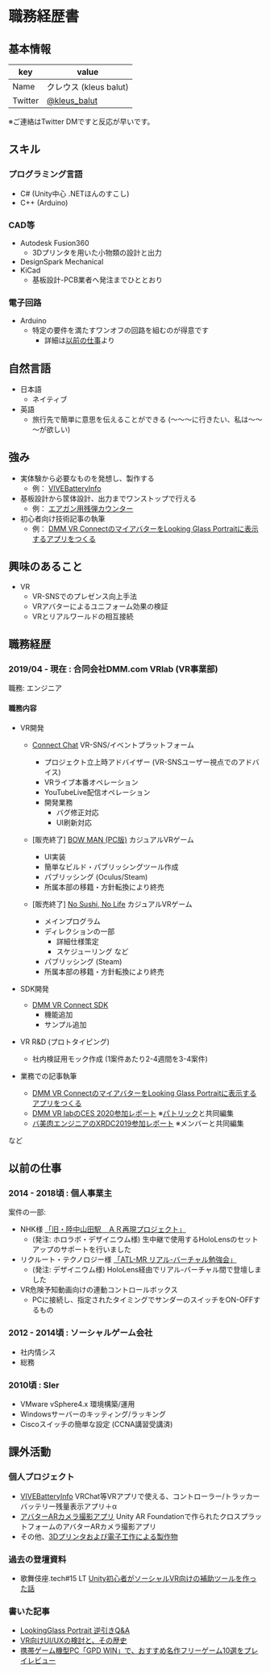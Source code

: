 # 職務経歴書

## 基本情報

|key|value|
|---|-----|
|Name|クレウス (kleus balut)|
|Twitter|[@kleus_balut](https://twitter.com/kleus_balut)|

※ご連絡はTwitter DMですと反応が早いです。

## スキル
### プログラミング言語
- C# (Unity中心 .NETほんのすこし)
- C++ (Arduino)

### CAD等
- Autodesk Fusion360
  - 3Dプリンタを用いた小物類の設計と出力
- DesignSpark Mechanical
- KiCad
  - 基板設計-PCB業者へ発注までひととおり

### 電子回路
- Arduino
  - 特定の要件を満たすワンオフの回路を組むのが得意です
    - 詳細は[以前の仕事](#以前の仕事)より

## 自然言語

- 日本語
  - ネイティブ
- 英語
  - 旅行先で簡単に意思を伝えることができる (～～～に行きたい、私は～～～が欲しい)

## 強み

- 実体験から必要なものを発想し、製作する
  - 例： [VIVEBatteryInfo](https://kleusbalut.booth.pm/items/969809) 
- 基板設計から筐体設計、出力までワンストップで行える
  - 例： [エアガン用残弾カウンター](https://twitter.com/kleus_balut/status/744148231492247552?s=20)
- 初心者向け技術記事の執筆
  - 例： [DMM VR ConnectのマイアバターをLooking Glass Portraitに表示するアプリをつくる](https://inside.dmm.com/entry/2021/05/21/DMMVRConnect06)

## 興味のあること

- VR
  - VR-SNSでのプレゼンス向上手法
  - VRアバターによるユニフォーム効果の検証
  - VRとリアルワールドの相互接続


## 職務経歴

### 2019/04 - 現在 : 合同会社DMM.com VRlab (VR事業部)
職務: エンジニア

#### 職務内容

- VR開発
  - [Connect Chat](https://store.steampowered.com/app/1424930/Connect_Chat/) VR-SNS/イベントプラットフォーム
    - プロジェクト立上時アドバイザー (VR-SNSユーザー視点でのアドバイス)
    - VRライブ本番オペレーション
    - YouTubeLive配信オペレーション
    - 開発業務
      - バグ修正対応
      - UI刷新対応
  - [販売終了] [BOW MAN (PC版)](https://store.steampowered.com/app/1159480/BOW_MAN/) カジュアルVRゲーム
    - UI実装
    - 簡単なビルド・パブリッシングツール作成
    - パブリッシング (Oculus/Steam)
    - 所属本部の移籍・方針転換により終売
  
  - [販売終了] [No Sushi, No Life](https://store.steampowered.com/app/1481430/No_Sushi_No_Life/) カジュアルVRゲーム
    - メインプログラム
    - ディレクションの一部
      - 詳細仕様策定
      - スケジューリング など
    - パブリッシング (Steam)
    - 所属本部の移籍・方針転換により終売
- SDK開発
  - [DMM VR Connect SDK](https://github.com/dmm-com/vrlab-dvrsdk)
    - 機能追加
    - サンプル追加
- VR R&D (プロトタイピング)
  - 社内検証用モック作成 (1案件あたり2-4週間を3-4案件)

- 業務での記事執筆
  - [DMM VR ConnectのマイアバターをLooking Glass Portraitに表示するアプリをつくる](https://inside.dmm.com/entry/2021/05/21/DMMVRConnect06)
  - [DMM VR labのCES 2020参加レポート](https://inside.dmm.com/entry/2020/01/10/CES2020-DMMVRlab) ※[パトリック](https://twitter.com/PatrickClacey)と共同編集
  - [バ美肉エンジニアのXRDC2019参加レポート](https://inside.dmm.com/entry/2019/11/08/xrdc-2019-vengineer-vrlab) ※メンバーと共同編集

など

## 以前の仕事

### 2014 - 2018頃 : 個人事業主

案件の一部:
- NHK様 [「旧・陸中山田駅　ＡＲ再現プロジェクト」](https://www.nhk-ep.co.jp/arproject-20180810/)
  - (発注: ホロラボ・デザイニウム様) 生中継で使用するHoloLensのセットアップのサポートを行いました
- リクルート・テクノロジー様 [「ATL-MR リアル-バーチャル勉強会」](https://atl-hiroo.recruit-tech.co.jp/2018/11/real-virtual-meeting/)
  - (発注: デザイニウム様) HoloLens経由でリアル-バーチャル間で登壇しました
- VR危険予知動画向けの連動コントロールボックス
  - PCに接続し、指定されたタイミングでサンダーのスイッチをON-OFFするもの

### 2012 - 2014頃 : ソーシャルゲーム会社

- 社内情シス
- 総務

### 2010頃 : SIer

- VMware vSphere4.x 環境構築/運用
- Windowsサーバーのキッティング/ラッキング
- Ciscoスイッチの簡単な設定 (CCNA講習受講済)

## 課外活動

### 個人プロジェクト
* [VIVEBatteryInfo](https://kleusbalut.booth.pm/items/969809) VRChat等VRアプリで使える、コントローラー/トラッカーバッテリー残量表示アプリ＋α
* [アバターARカメラ撮影アプリ](https://kleus-balut.fanbox.cc/posts/1860508) Unity AR Foundationで作られたクロスプラットフォームのアバターARカメラ撮影アプリ
* その他、[3Dプリンタおよび電子工作による製作物](https://twitter.com/i/moment_maker/preview/791109179855347712)

### 過去の登壇資料
*  歌舞伎座.tech#15 LT [Unity初心者がソーシャルVR向けの補助ツールを作った話](https://youtu.be/OiQqKWxRLE4)


### 書いた記事
* [LookingGlass Portrait 逆引きQ&A](https://qiita.com/kleus_balut/items/fea229abcfca1654e40a)
* [VR向けUI/UXの検討と、その歴史](https://qiita.com/kleus_balut/items/bc7cb294044e303e6940) 
* [携帯ゲーム機型PC「GPD WIN」で、おすすめ名作フリーゲーム10選をプレイレビュー](http://www.moguragames.com/entry/gpd-win-freegame/)
